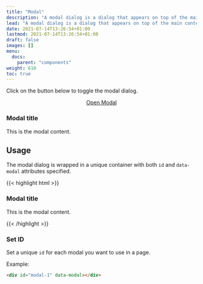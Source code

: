 ```yaml
---
title: "Modal"
description: "A modal dialog is a dialog that appears on top of the main content and moves the system into a special mode requiring user interaction"
lead: "A modal dialog is a dialog that appears on top of the main content and moves the system into a special mode requiring user interaction"
date: 2021-07-14T13:26:54+01:00
lastmod: 2021-07-14T13:26:54+01:00
draft: false
images: []
menu:
  docs:
    parent: "components"
weight: 610
toc: true
---
```


Click on the button below to toggle the modal dialog.

<link rel="stylesheet" href="/cssui.css">
<link rel="stylesheet" href="/modal/modal.css">

<div class="preview" style="text-align: center">
  <a href="#modal" class="btn btn-primary btn-lg px-4 mb-2">Open Modal</a>
</div>

<div id="modal" data-modal>
  <div data-modal-dialog>
    <h3>Modal title</h3>
    <p>This is the modal content.</p>
  </div>
  <a href="#" data-modal-overlay></a>
</div>

## Usage

The modal dialog is wrapped in a unique container with both `id` and `data-modal` attributes specified.

{{< highlight html >}}
<div id="modal" data-modal>
  <!-- Modal  -->
  <div data-modal-dialog>
    <h3>Modal title</h3>
    <p>This is the modal content.</p>
  </div>
  <!-- Background, click to close -->
  <a href="#" data-modal-overlay></a>
</div>
{{< /highlight >}}

### Set ID

Set a unique `id` for each modal you want to use in a page.

Example:

```html
<div id="modal-1" data-modal></div>
```

